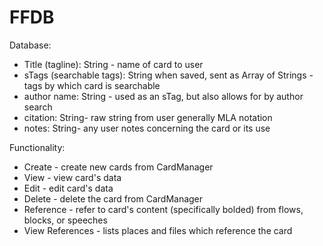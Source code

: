 # FFDB

Database:
   * Title (tagline): String - name of card to user
   * sTags (searchable tags): String when saved, sent as Array of Strings - tags by which card is searchable
   * author name: String - used as an sTag, but also allows for by author search
   * citation: String- raw string from user generally MLA notation
   * notes: String- any user notes concerning the card or its use

Functionality:
   * Create - create new cards from CardManager
   * View - view card's data
   * Edit - edit card's data
   * Delete - delete the card from CardManager
   * Reference - refer to card's content (specifically bolded) from flows, blocks, or speeches
   * View References - lists places and files which reference the card



